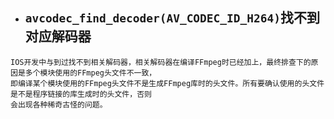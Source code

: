 - ## `avcodec_find_decoder(AV_CODEC_ID_H264)`找不到对应解码器
```
IOS开发中与到过找不到相关解码器，相关解码器在编译FFmpeg时已经加上，最终排查下的原因是多个模块使用的FFmpeg头文件不一致，
即编译某个模块使用的FFmpeg头文件不是生成FFmpeg库时的头文件。所有要确认使用的头文件是不是程序链接的库生成时的头文件，否则
会出现各种稀奇古怪的问题。
```

